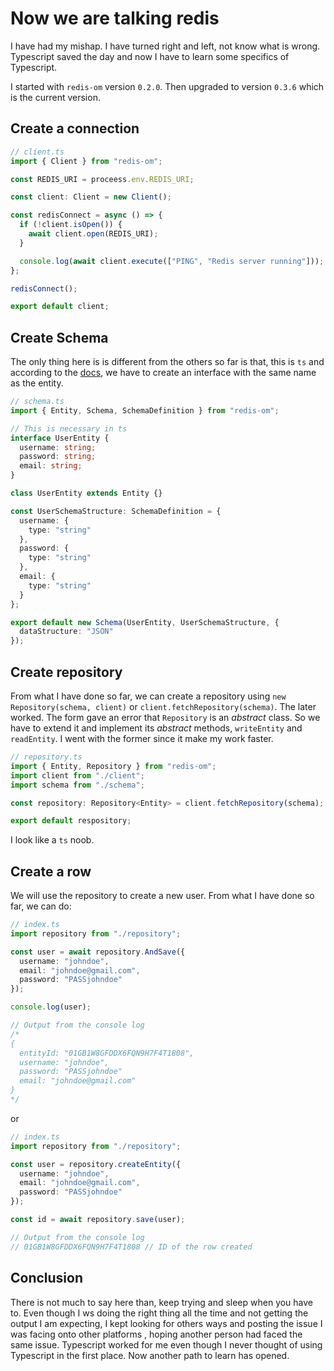 # Now we are talking redis

I have had my mishap. I have turned right and left, not know what is wrong. Typescript saved the day and now I have to learn some specifics of Typescript.

I started with `redis-om` version `0.2.0`. Then upgraded to version `0.3.6` which is the current version.

## Create a connection

```ts
// client.ts
import { Client } from "redis-om";

const REDIS_URI = proceess.env.REDIS_URI;

const client: Client = new Client();

const redisConnect = async () => {
  if (!client.isOpen()) {
    await client.open(REDIS_URI);
  }

  console.log(await client.execute(["PING", "Redis server running"]));
};

redisConnect();

export default client;
```

## Create Schema

The only thing here is is different from the others so far is that, this is `ts` and according to the [docs](https://www.npmjs.com/package/redis-om#a-note-for-typescript-users), we have to create an interface with the same name as the entity.

```ts
// schema.ts
import { Entity, Schema, SchemaDefinition } from "redis-om";

// This is necessary in ts
interface UserEntity {
  username: string;
  password: string;
  email: string;
}

class UserEntity extends Entity {}

const UserSchemaStructure: SchemaDefinition = {
  username: {
    type: "string"
  },
  password: {
    type: "string"
  },
  email: {
    type: "string"
  }
};

export default new Schema(UserEntity, UserSchemaStructure, {
  dataStructure: "JSON"
});
```

## Create repository

From what I have done so far, we can create a repository using `new Repository(schema, client)` or `client.fetchRepository(schema)`. The later worked. The form gave an error that `Repository` is an _abstract_ class. So we have to extend it and implement its _abstract_ methods, `writeEntity` and `readEntity`. I went with the former since it make my work faster.

```ts
// repository.ts
import { Entity, Repository } from "redis-om";
import client from "./client";
import schema from "./schema";

const repository: Repository<Entity> = client.fetchRepository(schema);

export default respository;
```

I look like a `ts` noob.

## Create a row

We will use the repository to create a new user. From what I have done so far, we can do:

```ts
// index.ts
import repository from "./repository";

const user = await repository.AndSave({
  username: "johndoe",
  email: "johndoe@gmail.com",
  password: "PASSjohndoe"
});

console.log(user);

// Output from the console log
/* 
{
  entityId: "01GB1W8GFDDX6FQN9H7F4T1808",
  username: "johndoe",
  password: "PASSjohndoe"
  email: "johndoe@gmail.com"
}
*/
```

or

```ts
// index.ts
import repository from "./repository";

const user = repository.createEntity({
  username: "johndoe",
  email: "johndoe@gmail.com",
  password: "PASSjohndoe"
});

const id = await repository.save(user);

// Output from the console log
// 01GB1W8GFDDX6FQN9H7F4T1808 // ID of the row created
```

## Conclusion

There is not much to say here than, keep trying and sleep when you have to. Even though I ws doing the right thing all the time and not getting the output I am expecting, I kept looking for others ways and posting the issue I was facing onto other platforms , hoping another person had faced the same issue. Typescript worked for me even though I never thought of using Typescript in the first place. Now another path to learn has opened.
